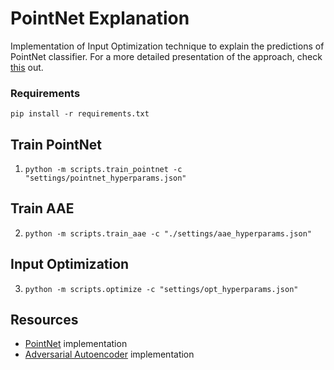 # PointNet Explanation
Implementation of Input Optimization technique to explain the predictions of PointNet classifier. For a more detailed presentation of the approach, check <a href="https://santonelli7.github.io/projects/PointNetExpl/" target="_blank">this</a> out.


### Requirements
`pip install -r requirements.txt`

## Train PointNet
1. `python -m scripts.train_pointnet -c "settings/pointnet_hyperparams.json"`

## Train AAE
2. `python -m scripts.train_aae -c "./settings/aae_hyperparams.json"`

## Input Optimization
3. `python -m scripts.optimize -c "settings/opt_hyperparams.json"`

## Resources
- [PointNet](https://github.com/fxia22/pointnet.pytorch) implementation
- [Adversarial Autoencoder](https://github.com/MaciejZamorski/3d-AAE) implementation